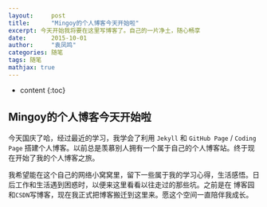 ```yaml
---
layout:     post
title:      "Mingoy的个人博客今天开始啦"
excerpt: 今天开始我将要在这里写博客了。自己的一片净土，随心畅享
date:       2015-10-01 
author:     "袁凤鸣"
categories: 随笔
tags: 随笔
mathjax: true
---
```


* content
{:toc}
 

<h2>Mingoy的个人博客今天开始啦</h2>


今天国庆了哈，经过最近的学习，我学会了利用 `Jekyll` 和 `GitHub Page` / `Coding Page` 搭建个人博客。以前总是羡慕别人拥有一个属于自己的个人博客站。终于现在开始了我的个人博客之旅。

我希望能在这个自己的网络小窝窝里，留下一些属于我的学习心得，生活感悟。日后工作和生活遇到困惑时，以便来这里看看以往走过的那些坑。之前是在 博客园 和`CSDN`写博客，现在我正式把博客搬迁到这里来。愿这个空间一直陪伴我成长。






